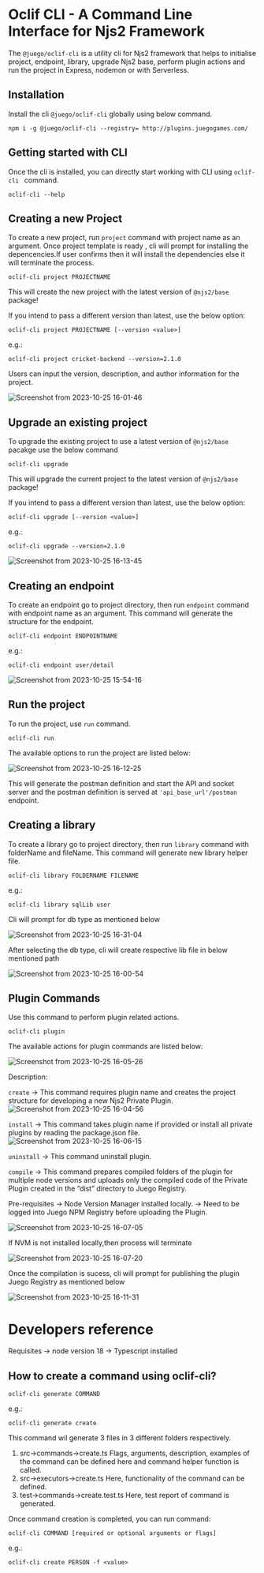 Oclif CLI - A Command Line Interface for Njs2 Framework
================================================

The `@juego/oclif-cli` is a utility cli for Njs2 framework that helps to initialise project, endpoint, library, upgrade Njs2 base, perform plugin actions and run the project in Express, nodemon or with Serverless.

## Installation
Install the cli `@juego/oclif-cli` globally using below command. 
```
npm i -g @juego/oclif-cli --registry= http://plugins.juegogames.com/
```

## Getting started with CLI
Once the cli is installed, you can directly start working with CLI using `oclif-cli
` command.
```
oclif-cli --help
```

## Creating a new Project
To create a new project, run `project` command with project name as an argument. 
Once project template is ready , cli will prompt for installing the depencencies.If user confirms then it will install  the dependencies else it will terminate the process.
```
oclif-cli project PROJECTNAME 
```
This will create the new project with the latest version of ```@njs2/base``` package!

If you intend to pass a different version than latest, use the below option:
```
oclif-cli project PROJECTNAME [--version <value>]
```
e.g.:
```
oclif-cli project cricket-backend --version=2.1.0
```

Users can input the  version, description, and author information for the project.

![Screenshot from 2023-10-25 16-01-46](https://github.com/vijayashree98juego/njs2-cli/assets/125428593/431b6c0d-e010-4285-b31b-1990e2ef4d65)

## Upgrade an existing project
To upgrade the existing project to use a latest version of ```@njs2/base``` pacakge use the below command
```
oclif-cli upgrade
```
This will upgrade the current project to the latest version of ```@njs2/base``` package!

If you intend to pass a different version than latest, use the below option:
```
oclif-cli upgrade [--version <value>]
```
e.g.:
```
oclif-cli upgrade --version=2.1.0
```
![Screenshot from 2023-10-25 16-13-45](https://github.com/vijayashree98juego/njs2-cli/assets/125428593/f3230549-ff1b-4794-b293-80eeef23bfc5)


## Creating an endpoint
To create an endpoint go to project directory, then run `endpoint` command with endpoint name as an argument. This command will generate the structure for the endpoint.
```
oclif-cli endpoint ENDPOINTNAME
```
e.g.:
```
oclif-cli endpoint user/detail
```
![Screenshot from 2023-10-25 15-54-16](https://github.com/vijayashree98juego/njs2-cli/assets/125428593/2582d52c-78ed-4fef-8105-ff62f31eb47f)

## Run the project
To run the project, use `run` command. 
```
oclif-cli run 
```

The available options to run the project are listed below:

![Screenshot from 2023-10-25 16-12-25](https://github.com/vijayashree98juego/njs2-cli/assets/125428593/92c432ef-384e-4da6-bca3-7e240427b367)

 This will generate the postman definition and start the API and socket server and the postman definition is served at `'api_base_url'/postman` endpoint.

## Creating a library
To create a library go to project directory, then run `library` command with folderName and fileName. This command will generate new library helper file.
```
oclif-cli library FOLDERNAME FILENAME
```
e.g.:
```
oclif-cli library sqlLib user 
```
Cli will prompt for db type as mentioned below 

![Screenshot from 2023-10-25 16-31-04](https://github.com/vijayashree98juego/njs2-cli/assets/125428593/2fecdc3f-e1b4-4f2a-98db-82bfd75ebf74)

After selecting the db type, cli will create respective lib file in below mentioned path

![Screenshot from 2023-10-25 16-00-54](https://github.com/vijayashree98juego/njs2-cli/assets/125428593/4091dc54-a262-4716-9b0a-3f4e83e68b5e)

## Plugin Commands
Use this command to perform plugin related actions.
```
oclif-cli plugin
```

The available actions for plugin commands are listed below:

![Screenshot from 2023-10-25 16-05-26](https://github.com/vijayashree98juego/njs2-cli/assets/125428593/e78edc6b-dc97-4036-a048-1ae6df91ce49)

Description:

```create``` -> This command requires plugin name and creates the project structure for developing a new Njs2 Private Plugin.
![Screenshot from 2023-10-25 16-04-56](https://github.com/vijayashree98juego/njs2-cli/assets/125428593/2adb7d41-55f5-40c3-8ac7-0c5019849a5f)

```install``` -> This command takes plugin name if provided or install all private plugins by reading the package.json file.
![Screenshot from 2023-10-25 16-06-15](https://github.com/vijayashree98juego/njs2-cli/assets/125428593/ff116c1f-814c-443e-8f7d-03db6369ca8e)

```uninstall``` -> This command uninstall plugin.

```compile``` -> This command prepares compiled folders of the plugin for multiple node versions and uploads only the compiled code of the Private Plugin created in the ”dist” directory to Juego Registry.

Pre-requisites -> Node Version Manager installed locally.
               -> Need to be logged into Juego NPM Registry before uploading the Plugin.

![Screenshot from 2023-10-25 16-07-05](https://github.com/vijayashree98juego/njs2-cli/assets/125428593/28fb216f-d8c5-48ba-a3f3-6cbc7a6181e4)

If NVM is not installed locally,then process will terminate

![Screenshot from 2023-10-25 16-07-20](https://github.com/vijayashree98juego/njs2-cli/assets/125428593/98e0dbcd-a074-475f-9f5b-3731cfab5900)

Once the compilation is sucess, cli will prompt for publishing the plugin Juego Registry as mentioned below

![Screenshot from 2023-10-25 16-11-31](https://github.com/vijayashree98juego/njs2-cli/assets/125428593/e1b853ed-ca8d-4c82-9e23-821991f948dc)           
               






Developers reference
====================

Requisites -> node version 18
           -> Typescript installed

## How to create a command using oclif-cli?
```
oclif-cli generate COMMAND
```
e.g.:
```
oclif-cli generate create
```

This command wil generate 3 files in 3 different folders respectively.
1. src->commands->create.ts
  Flags, arguments, description, examples of the command can be defined here and command helper function is called.
2. src->executors->create.ts
  Here, functionality of the command can be defined.
3. test->commands->create.test.ts
  Here, test report of command is generated.
  
Once command creation is completed, you can run command:
```
oclif-cli COMMAND [required or optional arguments or flags]
```
e.g.:
```
oclif-cli create PERSON -f <value>
```
